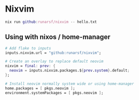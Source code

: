# Nixvim

```nix
nix run github:runarsf/nixvim -- hello.txt
```

## Using with nixos / home-manager

```nix
# Add flake to inputs
inputs.nixvim.url = "github:runarsf/nixvim";

# Create an overlay to replace default neovim
nixvim = final: prev: {
  neovim = inputs.nixvim.packages.${prev.system}.default;
};

# Install neovim normally system wide or using home-manager
home.packages = [ pkgs.neovim ];
environment.systemPackages = [ pkgs.neovim ];
```

